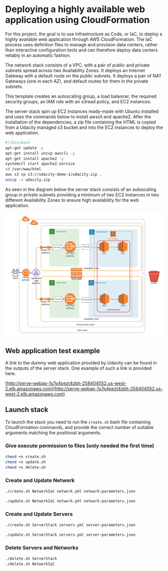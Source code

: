# Deploying a highly available web application using CloudFormation

For this project, the goal is to use Infrastructure as Code, or IaC, to deploy a highly available web application through AWS CloudFormation. The IaC process uses definition files to manage and provision data centers, rather than interactive configuration tools and can therefore deploy data centers reliably in an automatic fashion.

The network stack consists of a VPC, with a pair of public and private subnets spread across two Availability Zones. It deploys an Internet Gateway with a default route on the public subnets. It deploys a pair of NAT Gateways (one in each AZ), and default routes for them in the private subnets.

This template creates an autoscaling group, a load balancer, the required security groups, an IAM role with an s3read policy, and EC2 instances.

The server stack spin up EC2 instances ready-made with Ubuntu installed and uses the commands below to install awscli and apache2. After the installation of the dependencies, a zip file containing the HTML is copied from a Udacity managed s3 bucket and into the EC2 instances to deploy the web application.

```bash
#!/bin/bash
apt-get update -y
apt-get install unzip awscli -y
apt-get install apache2 -y
systemctl start apache2.service
cd /var/www/html
aws s3 cp s3://udacity-demo-1/udacity.zip .
unzip -o udacity.zip
```

As seen in the diagram below the server stack consists of an autoscaling group in private subnets providing a minimum of two EC2 instances in two different Availability Zones to ensure high availability for the web application.

![diagram](Diagram.png)

## Web application test example

A link to the dummy web application provided by Udacity can be found in the outputs of the server stack. One example of such a link is provided here.

[http://serve-webap-1s7p4pezt4zbh-258404552.us-west-2.elb.amazonaws.com](http://serve-webap-1s7p4pezt4zbh-258404552.us-west-2.elb.amazonaws.com)

## Launch stack

To launch the stack you need to run the ```create.sh``` bash file containing CloudFormation commands, and provide the correct number of suitable arguments matching the positional arguments.

### Give execute permission to files (only needed the first time)

```bash
chmod +x create.sh  
chmod +x update.sh
chmod +x delete.sh
```

### Create and Update Network

```bash
./create.sh NetworkIaC network.yml network-parameters.json
```

```bash
./update.sh NetworkIaC network.yml network-parameters.json
```

### Create and Update Servers

```bash
./create.sh ServerStack servers.yml server-parameters.json
```

```bash
./update.sh ServerStack servers.yml server-parameters.json
```

### Delete Servers and Networks

```bash
./delete.sh ServerStack
./delete.sh NetworkIaC
```
